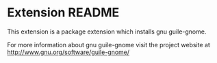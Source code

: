 # Extension README

This extension is a package extension which installs gnu guile-gnome.

For more information about gnu guile-gnome visit the project website at
http://www.gnu.org/software/guile-gnome/

